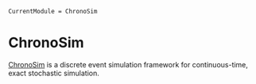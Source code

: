 ```@meta
CurrentModule = ChronoSim
```

# ChronoSim

[ChronoSim](https://github.com/adolgert/ChronoSim.jl) is a discrete event simulation framework for continuous-time, exact stochastic simulation.
